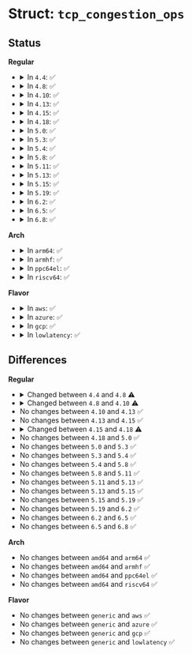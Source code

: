 # Struct: <code>tcp_congestion_ops</code>

## Status
<b>Regular</b>
<ul>
<li>
<details>
<summary>In <code>4.4</code>: ✅</summary>

```c
struct tcp_congestion_ops {
    struct list_head list;
    u32 key;
    u32 flags;
    void (*init)(struct sock *);
    void (*release)(struct sock *);
    u32 (*ssthresh)(struct sock *);
    void (*cong_avoid)(struct sock *, u32, u32);
    void (*set_state)(struct sock *, u8);
    void (*cwnd_event)(struct sock *, enum tcp_ca_event);
    void (*in_ack_event)(struct sock *, u32);
    u32 (*undo_cwnd)(struct sock *);
    void (*pkts_acked)(struct sock *, u32, s32);
    size_t (*get_info)(struct sock *, u32, int *, union tcp_cc_info *);
    char name[16];
    struct module *owner;
};
```
</details>
</li>
<li>
<details>
<summary>In <code>4.8</code>: ✅</summary>

```c
struct tcp_congestion_ops {
    struct list_head list;
    u32 key;
    u32 flags;
    void (*init)(struct sock *);
    void (*release)(struct sock *);
    u32 (*ssthresh)(struct sock *);
    void (*cong_avoid)(struct sock *, u32, u32);
    void (*set_state)(struct sock *, u8);
    void (*cwnd_event)(struct sock *, enum tcp_ca_event);
    void (*in_ack_event)(struct sock *, u32);
    u32 (*undo_cwnd)(struct sock *);
    void (*pkts_acked)(struct sock *, const struct ack_sample *);
    size_t (*get_info)(struct sock *, u32, int *, union tcp_cc_info *);
    char name[16];
    struct module *owner;
};
```
</details>
</li>
<li>
<details>
<summary>In <code>4.10</code>: ✅</summary>

```c
struct tcp_congestion_ops {
    struct list_head list;
    u32 key;
    u32 flags;
    void (*init)(struct sock *);
    void (*release)(struct sock *);
    u32 (*ssthresh)(struct sock *);
    void (*cong_avoid)(struct sock *, u32, u32);
    void (*set_state)(struct sock *, u8);
    void (*cwnd_event)(struct sock *, enum tcp_ca_event);
    void (*in_ack_event)(struct sock *, u32);
    u32 (*undo_cwnd)(struct sock *);
    void (*pkts_acked)(struct sock *, const struct ack_sample *);
    u32 (*tso_segs_goal)(struct sock *);
    u32 (*sndbuf_expand)(struct sock *);
    void (*cong_control)(struct sock *, const struct rate_sample *);
    size_t (*get_info)(struct sock *, u32, int *, union tcp_cc_info *);
    char name[16];
    struct module *owner;
};
```
</details>
</li>
<li>
<details>
<summary>In <code>4.13</code>: ✅</summary>

```c
struct tcp_congestion_ops {
    struct list_head list;
    u32 key;
    u32 flags;
    void (*init)(struct sock *);
    void (*release)(struct sock *);
    u32 (*ssthresh)(struct sock *);
    void (*cong_avoid)(struct sock *, u32, u32);
    void (*set_state)(struct sock *, u8);
    void (*cwnd_event)(struct sock *, enum tcp_ca_event);
    void (*in_ack_event)(struct sock *, u32);
    u32 (*undo_cwnd)(struct sock *);
    void (*pkts_acked)(struct sock *, const struct ack_sample *);
    u32 (*tso_segs_goal)(struct sock *);
    u32 (*sndbuf_expand)(struct sock *);
    void (*cong_control)(struct sock *, const struct rate_sample *);
    size_t (*get_info)(struct sock *, u32, int *, union tcp_cc_info *);
    char name[16];
    struct module *owner;
};
```
</details>
</li>
<li>
<details>
<summary>In <code>4.15</code>: ✅</summary>

```c
struct tcp_congestion_ops {
    struct list_head list;
    u32 key;
    u32 flags;
    void (*init)(struct sock *);
    void (*release)(struct sock *);
    u32 (*ssthresh)(struct sock *);
    void (*cong_avoid)(struct sock *, u32, u32);
    void (*set_state)(struct sock *, u8);
    void (*cwnd_event)(struct sock *, enum tcp_ca_event);
    void (*in_ack_event)(struct sock *, u32);
    u32 (*undo_cwnd)(struct sock *);
    void (*pkts_acked)(struct sock *, const struct ack_sample *);
    u32 (*tso_segs_goal)(struct sock *);
    u32 (*sndbuf_expand)(struct sock *);
    void (*cong_control)(struct sock *, const struct rate_sample *);
    size_t (*get_info)(struct sock *, u32, int *, union tcp_cc_info *);
    char name[16];
    struct module *owner;
};
```
</details>
</li>
<li>
<details>
<summary>In <code>4.18</code>: ✅</summary>

```c
struct tcp_congestion_ops {
    struct list_head list;
    u32 key;
    u32 flags;
    void (*init)(struct sock *);
    void (*release)(struct sock *);
    u32 (*ssthresh)(struct sock *);
    void (*cong_avoid)(struct sock *, u32, u32);
    void (*set_state)(struct sock *, u8);
    void (*cwnd_event)(struct sock *, enum tcp_ca_event);
    void (*in_ack_event)(struct sock *, u32);
    u32 (*undo_cwnd)(struct sock *);
    void (*pkts_acked)(struct sock *, const struct ack_sample *);
    u32 (*min_tso_segs)(struct sock *);
    u32 (*sndbuf_expand)(struct sock *);
    void (*cong_control)(struct sock *, const struct rate_sample *);
    size_t (*get_info)(struct sock *, u32, int *, union tcp_cc_info *);
    char name[16];
    struct module *owner;
};
```
</details>
</li>
<li>
<details>
<summary>In <code>5.0</code>: ✅</summary>

```c
struct tcp_congestion_ops {
    struct list_head list;
    u32 key;
    u32 flags;
    void (*init)(struct sock *);
    void (*release)(struct sock *);
    u32 (*ssthresh)(struct sock *);
    void (*cong_avoid)(struct sock *, u32, u32);
    void (*set_state)(struct sock *, u8);
    void (*cwnd_event)(struct sock *, enum tcp_ca_event);
    void (*in_ack_event)(struct sock *, u32);
    u32 (*undo_cwnd)(struct sock *);
    void (*pkts_acked)(struct sock *, const struct ack_sample *);
    u32 (*min_tso_segs)(struct sock *);
    u32 (*sndbuf_expand)(struct sock *);
    void (*cong_control)(struct sock *, const struct rate_sample *);
    size_t (*get_info)(struct sock *, u32, int *, union tcp_cc_info *);
    char name[16];
    struct module *owner;
};
```
</details>
</li>
<li>
<details>
<summary>In <code>5.3</code>: ✅</summary>

```c
struct tcp_congestion_ops {
    struct list_head list;
    u32 key;
    u32 flags;
    void (*init)(struct sock *);
    void (*release)(struct sock *);
    u32 (*ssthresh)(struct sock *);
    void (*cong_avoid)(struct sock *, u32, u32);
    void (*set_state)(struct sock *, u8);
    void (*cwnd_event)(struct sock *, enum tcp_ca_event);
    void (*in_ack_event)(struct sock *, u32);
    u32 (*undo_cwnd)(struct sock *);
    void (*pkts_acked)(struct sock *, const struct ack_sample *);
    u32 (*min_tso_segs)(struct sock *);
    u32 (*sndbuf_expand)(struct sock *);
    void (*cong_control)(struct sock *, const struct rate_sample *);
    size_t (*get_info)(struct sock *, u32, int *, union tcp_cc_info *);
    char name[16];
    struct module *owner;
};
```
</details>
</li>
<li>
<details>
<summary>In <code>5.4</code>: ✅</summary>

```c
struct tcp_congestion_ops {
    struct list_head list;
    u32 key;
    u32 flags;
    void (*init)(struct sock *);
    void (*release)(struct sock *);
    u32 (*ssthresh)(struct sock *);
    void (*cong_avoid)(struct sock *, u32, u32);
    void (*set_state)(struct sock *, u8);
    void (*cwnd_event)(struct sock *, enum tcp_ca_event);
    void (*in_ack_event)(struct sock *, u32);
    u32 (*undo_cwnd)(struct sock *);
    void (*pkts_acked)(struct sock *, const struct ack_sample *);
    u32 (*min_tso_segs)(struct sock *);
    u32 (*sndbuf_expand)(struct sock *);
    void (*cong_control)(struct sock *, const struct rate_sample *);
    size_t (*get_info)(struct sock *, u32, int *, union tcp_cc_info *);
    char name[16];
    struct module *owner;
};
```
</details>
</li>
<li>
<details>
<summary>In <code>5.8</code>: ✅</summary>

```c
struct tcp_congestion_ops {
    struct list_head list;
    u32 key;
    u32 flags;
    void (*init)(struct sock *);
    void (*release)(struct sock *);
    u32 (*ssthresh)(struct sock *);
    void (*cong_avoid)(struct sock *, u32, u32);
    void (*set_state)(struct sock *, u8);
    void (*cwnd_event)(struct sock *, enum tcp_ca_event);
    void (*in_ack_event)(struct sock *, u32);
    u32 (*undo_cwnd)(struct sock *);
    void (*pkts_acked)(struct sock *, const struct ack_sample *);
    u32 (*min_tso_segs)(struct sock *);
    u32 (*sndbuf_expand)(struct sock *);
    void (*cong_control)(struct sock *, const struct rate_sample *);
    size_t (*get_info)(struct sock *, u32, int *, union tcp_cc_info *);
    char name[16];
    struct module *owner;
};
```
</details>
</li>
<li>
<details>
<summary>In <code>5.11</code>: ✅</summary>

```c
struct tcp_congestion_ops {
    struct list_head list;
    u32 key;
    u32 flags;
    void (*init)(struct sock *);
    void (*release)(struct sock *);
    u32 (*ssthresh)(struct sock *);
    void (*cong_avoid)(struct sock *, u32, u32);
    void (*set_state)(struct sock *, u8);
    void (*cwnd_event)(struct sock *, enum tcp_ca_event);
    void (*in_ack_event)(struct sock *, u32);
    u32 (*undo_cwnd)(struct sock *);
    void (*pkts_acked)(struct sock *, const struct ack_sample *);
    u32 (*min_tso_segs)(struct sock *);
    u32 (*sndbuf_expand)(struct sock *);
    void (*cong_control)(struct sock *, const struct rate_sample *);
    size_t (*get_info)(struct sock *, u32, int *, union tcp_cc_info *);
    char name[16];
    struct module *owner;
};
```
</details>
</li>
<li>
<details>
<summary>In <code>5.13</code>: ✅</summary>

```c
struct tcp_congestion_ops {
    u32 (*ssthresh)(struct sock *);
    void (*cong_avoid)(struct sock *, u32, u32);
    void (*set_state)(struct sock *, u8);
    void (*cwnd_event)(struct sock *, enum tcp_ca_event);
    void (*in_ack_event)(struct sock *, u32);
    void (*pkts_acked)(struct sock *, const struct ack_sample *);
    u32 (*min_tso_segs)(struct sock *);
    void (*cong_control)(struct sock *, const struct rate_sample *);
    u32 (*undo_cwnd)(struct sock *);
    u32 (*sndbuf_expand)(struct sock *);
    size_t (*get_info)(struct sock *, u32, int *, union tcp_cc_info *);
    char name[16];
    struct module *owner;
    struct list_head list;
    u32 key;
    u32 flags;
    void (*init)(struct sock *);
    void (*release)(struct sock *);
};
```
</details>
</li>
<li>
<details>
<summary>In <code>5.15</code>: ✅</summary>

```c
struct tcp_congestion_ops {
    u32 (*ssthresh)(struct sock *);
    void (*cong_avoid)(struct sock *, u32, u32);
    void (*set_state)(struct sock *, u8);
    void (*cwnd_event)(struct sock *, enum tcp_ca_event);
    void (*in_ack_event)(struct sock *, u32);
    void (*pkts_acked)(struct sock *, const struct ack_sample *);
    u32 (*min_tso_segs)(struct sock *);
    void (*cong_control)(struct sock *, const struct rate_sample *);
    u32 (*undo_cwnd)(struct sock *);
    u32 (*sndbuf_expand)(struct sock *);
    size_t (*get_info)(struct sock *, u32, int *, union tcp_cc_info *);
    char name[16];
    struct module *owner;
    struct list_head list;
    u32 key;
    u32 flags;
    void (*init)(struct sock *);
    void (*release)(struct sock *);
};
```
</details>
</li>
<li>
<details>
<summary>In <code>5.19</code>: ✅</summary>

```c
struct tcp_congestion_ops {
    u32 (*ssthresh)(struct sock *);
    void (*cong_avoid)(struct sock *, u32, u32);
    void (*set_state)(struct sock *, u8);
    void (*cwnd_event)(struct sock *, enum tcp_ca_event);
    void (*in_ack_event)(struct sock *, u32);
    void (*pkts_acked)(struct sock *, const struct ack_sample *);
    u32 (*min_tso_segs)(struct sock *);
    void (*cong_control)(struct sock *, const struct rate_sample *);
    u32 (*undo_cwnd)(struct sock *);
    u32 (*sndbuf_expand)(struct sock *);
    size_t (*get_info)(struct sock *, u32, int *, union tcp_cc_info *);
    char name[16];
    struct module *owner;
    struct list_head list;
    u32 key;
    u32 flags;
    void (*init)(struct sock *);
    void (*release)(struct sock *);
};
```
</details>
</li>
<li>
<details>
<summary>In <code>6.2</code>: ✅</summary>

```c
struct tcp_congestion_ops {
    u32 (*ssthresh)(struct sock *);
    void (*cong_avoid)(struct sock *, u32, u32);
    void (*set_state)(struct sock *, u8);
    void (*cwnd_event)(struct sock *, enum tcp_ca_event);
    void (*in_ack_event)(struct sock *, u32);
    void (*pkts_acked)(struct sock *, const struct ack_sample *);
    u32 (*min_tso_segs)(struct sock *);
    void (*cong_control)(struct sock *, const struct rate_sample *);
    u32 (*undo_cwnd)(struct sock *);
    u32 (*sndbuf_expand)(struct sock *);
    size_t (*get_info)(struct sock *, u32, int *, union tcp_cc_info *);
    char name[16];
    struct module *owner;
    struct list_head list;
    u32 key;
    u32 flags;
    void (*init)(struct sock *);
    void (*release)(struct sock *);
};
```
</details>
</li>
<li>
<details>
<summary>In <code>6.5</code>: ✅</summary>

```c
struct tcp_congestion_ops {
    u32 (*ssthresh)(struct sock *);
    void (*cong_avoid)(struct sock *, u32, u32);
    void (*set_state)(struct sock *, u8);
    void (*cwnd_event)(struct sock *, enum tcp_ca_event);
    void (*in_ack_event)(struct sock *, u32);
    void (*pkts_acked)(struct sock *, const struct ack_sample *);
    u32 (*min_tso_segs)(struct sock *);
    void (*cong_control)(struct sock *, const struct rate_sample *);
    u32 (*undo_cwnd)(struct sock *);
    u32 (*sndbuf_expand)(struct sock *);
    size_t (*get_info)(struct sock *, u32, int *, union tcp_cc_info *);
    char name[16];
    struct module *owner;
    struct list_head list;
    u32 key;
    u32 flags;
    void (*init)(struct sock *);
    void (*release)(struct sock *);
};
```
</details>
</li>
<li>
<details>
<summary>In <code>6.8</code>: ✅</summary>

```c
struct tcp_congestion_ops {
    u32 (*ssthresh)(struct sock *);
    void (*cong_avoid)(struct sock *, u32, u32);
    void (*set_state)(struct sock *, u8);
    void (*cwnd_event)(struct sock *, enum tcp_ca_event);
    void (*in_ack_event)(struct sock *, u32);
    void (*pkts_acked)(struct sock *, const struct ack_sample *);
    u32 (*min_tso_segs)(struct sock *);
    void (*cong_control)(struct sock *, const struct rate_sample *);
    u32 (*undo_cwnd)(struct sock *);
    u32 (*sndbuf_expand)(struct sock *);
    size_t (*get_info)(struct sock *, u32, int *, union tcp_cc_info *);
    char name[16];
    struct module *owner;
    struct list_head list;
    u32 key;
    u32 flags;
    void (*init)(struct sock *);
    void (*release)(struct sock *);
};
```
</details>
</li>
</ul>
<b>Arch</b>
<ul>
<li>
<details>
<summary>In <code>arm64</code>: ✅</summary>

```c
struct tcp_congestion_ops {
    struct list_head list;
    u32 key;
    u32 flags;
    void (*init)(struct sock *);
    void (*release)(struct sock *);
    u32 (*ssthresh)(struct sock *);
    void (*cong_avoid)(struct sock *, u32, u32);
    void (*set_state)(struct sock *, u8);
    void (*cwnd_event)(struct sock *, enum tcp_ca_event);
    void (*in_ack_event)(struct sock *, u32);
    u32 (*undo_cwnd)(struct sock *);
    void (*pkts_acked)(struct sock *, const struct ack_sample *);
    u32 (*min_tso_segs)(struct sock *);
    u32 (*sndbuf_expand)(struct sock *);
    void (*cong_control)(struct sock *, const struct rate_sample *);
    size_t (*get_info)(struct sock *, u32, int *, union tcp_cc_info *);
    char name[16];
    struct module *owner;
};
```
</details>
</li>
<li>
<details>
<summary>In <code>armhf</code>: ✅</summary>

```c
struct tcp_congestion_ops {
    struct list_head list;
    u32 key;
    u32 flags;
    void (*init)(struct sock *);
    void (*release)(struct sock *);
    u32 (*ssthresh)(struct sock *);
    void (*cong_avoid)(struct sock *, u32, u32);
    void (*set_state)(struct sock *, u8);
    void (*cwnd_event)(struct sock *, enum tcp_ca_event);
    void (*in_ack_event)(struct sock *, u32);
    u32 (*undo_cwnd)(struct sock *);
    void (*pkts_acked)(struct sock *, const struct ack_sample *);
    u32 (*min_tso_segs)(struct sock *);
    u32 (*sndbuf_expand)(struct sock *);
    void (*cong_control)(struct sock *, const struct rate_sample *);
    size_t (*get_info)(struct sock *, u32, int *, union tcp_cc_info *);
    char name[16];
    struct module *owner;
};
```
</details>
</li>
<li>
<details>
<summary>In <code>ppc64el</code>: ✅</summary>

```c
struct tcp_congestion_ops {
    struct list_head list;
    u32 key;
    u32 flags;
    void (*init)(struct sock *);
    void (*release)(struct sock *);
    u32 (*ssthresh)(struct sock *);
    void (*cong_avoid)(struct sock *, u32, u32);
    void (*set_state)(struct sock *, u8);
    void (*cwnd_event)(struct sock *, enum tcp_ca_event);
    void (*in_ack_event)(struct sock *, u32);
    u32 (*undo_cwnd)(struct sock *);
    void (*pkts_acked)(struct sock *, const struct ack_sample *);
    u32 (*min_tso_segs)(struct sock *);
    u32 (*sndbuf_expand)(struct sock *);
    void (*cong_control)(struct sock *, const struct rate_sample *);
    size_t (*get_info)(struct sock *, u32, int *, union tcp_cc_info *);
    char name[16];
    struct module *owner;
};
```
</details>
</li>
<li>
<details>
<summary>In <code>riscv64</code>: ✅</summary>

```c
struct tcp_congestion_ops {
    struct list_head list;
    u32 key;
    u32 flags;
    void (*init)(struct sock *);
    void (*release)(struct sock *);
    u32 (*ssthresh)(struct sock *);
    void (*cong_avoid)(struct sock *, u32, u32);
    void (*set_state)(struct sock *, u8);
    void (*cwnd_event)(struct sock *, enum tcp_ca_event);
    void (*in_ack_event)(struct sock *, u32);
    u32 (*undo_cwnd)(struct sock *);
    void (*pkts_acked)(struct sock *, const struct ack_sample *);
    u32 (*min_tso_segs)(struct sock *);
    u32 (*sndbuf_expand)(struct sock *);
    void (*cong_control)(struct sock *, const struct rate_sample *);
    size_t (*get_info)(struct sock *, u32, int *, union tcp_cc_info *);
    char name[16];
    struct module *owner;
};
```
</details>
</li>
</ul>
<b>Flavor</b>
<ul>
<li>
<details>
<summary>In <code>aws</code>: ✅</summary>

```c
struct tcp_congestion_ops {
    struct list_head list;
    u32 key;
    u32 flags;
    void (*init)(struct sock *);
    void (*release)(struct sock *);
    u32 (*ssthresh)(struct sock *);
    void (*cong_avoid)(struct sock *, u32, u32);
    void (*set_state)(struct sock *, u8);
    void (*cwnd_event)(struct sock *, enum tcp_ca_event);
    void (*in_ack_event)(struct sock *, u32);
    u32 (*undo_cwnd)(struct sock *);
    void (*pkts_acked)(struct sock *, const struct ack_sample *);
    u32 (*min_tso_segs)(struct sock *);
    u32 (*sndbuf_expand)(struct sock *);
    void (*cong_control)(struct sock *, const struct rate_sample *);
    size_t (*get_info)(struct sock *, u32, int *, union tcp_cc_info *);
    char name[16];
    struct module *owner;
};
```
</details>
</li>
<li>
<details>
<summary>In <code>azure</code>: ✅</summary>

```c
struct tcp_congestion_ops {
    struct list_head list;
    u32 key;
    u32 flags;
    void (*init)(struct sock *);
    void (*release)(struct sock *);
    u32 (*ssthresh)(struct sock *);
    void (*cong_avoid)(struct sock *, u32, u32);
    void (*set_state)(struct sock *, u8);
    void (*cwnd_event)(struct sock *, enum tcp_ca_event);
    void (*in_ack_event)(struct sock *, u32);
    u32 (*undo_cwnd)(struct sock *);
    void (*pkts_acked)(struct sock *, const struct ack_sample *);
    u32 (*min_tso_segs)(struct sock *);
    u32 (*sndbuf_expand)(struct sock *);
    void (*cong_control)(struct sock *, const struct rate_sample *);
    size_t (*get_info)(struct sock *, u32, int *, union tcp_cc_info *);
    char name[16];
    struct module *owner;
};
```
</details>
</li>
<li>
<details>
<summary>In <code>gcp</code>: ✅</summary>

```c
struct tcp_congestion_ops {
    struct list_head list;
    u32 key;
    u32 flags;
    void (*init)(struct sock *);
    void (*release)(struct sock *);
    u32 (*ssthresh)(struct sock *);
    void (*cong_avoid)(struct sock *, u32, u32);
    void (*set_state)(struct sock *, u8);
    void (*cwnd_event)(struct sock *, enum tcp_ca_event);
    void (*in_ack_event)(struct sock *, u32);
    u32 (*undo_cwnd)(struct sock *);
    void (*pkts_acked)(struct sock *, const struct ack_sample *);
    u32 (*min_tso_segs)(struct sock *);
    u32 (*sndbuf_expand)(struct sock *);
    void (*cong_control)(struct sock *, const struct rate_sample *);
    size_t (*get_info)(struct sock *, u32, int *, union tcp_cc_info *);
    char name[16];
    struct module *owner;
};
```
</details>
</li>
<li>
<details>
<summary>In <code>lowlatency</code>: ✅</summary>

```c
struct tcp_congestion_ops {
    struct list_head list;
    u32 key;
    u32 flags;
    void (*init)(struct sock *);
    void (*release)(struct sock *);
    u32 (*ssthresh)(struct sock *);
    void (*cong_avoid)(struct sock *, u32, u32);
    void (*set_state)(struct sock *, u8);
    void (*cwnd_event)(struct sock *, enum tcp_ca_event);
    void (*in_ack_event)(struct sock *, u32);
    u32 (*undo_cwnd)(struct sock *);
    void (*pkts_acked)(struct sock *, const struct ack_sample *);
    u32 (*min_tso_segs)(struct sock *);
    u32 (*sndbuf_expand)(struct sock *);
    void (*cong_control)(struct sock *, const struct rate_sample *);
    size_t (*get_info)(struct sock *, u32, int *, union tcp_cc_info *);
    char name[16];
    struct module *owner;
};
```
</details>
</li>
</ul>

## Differences
<b>Regular</b>
<ul>
<li>
<details>
<summary>Changed between <code>4.4</code> and <code>4.8</code> ⚠️</summary>
<ul>
<li>
<b>Field type changed. </b>
<code>void (*pkts_acked)(struct sock *, u32, s32)</code> ➡️ <code>void (*pkts_acked)(struct sock *, const struct ack_sample *)</code>
</li>
</ul>
</details>
</li>
<li>
<details>
<summary>Changed between <code>4.8</code> and <code>4.10</code> ⚠️</summary>
<ul>
<li>
<b>Field added. </b>
<code>u32 (*tso_segs_goal)(struct sock *)</code>
</li>
<li>
<b>Field added. </b>
<code>u32 (*sndbuf_expand)(struct sock *)</code>
</li>
<li>
<b>Field added. </b>
<code>void (*cong_control)(struct sock *, const struct rate_sample *)</code>
</li>
</ul>
</details>
</li>
<li>
No changes between <code>4.10</code> and <code>4.13</code> ✅
</li>
<li>
No changes between <code>4.13</code> and <code>4.15</code> ✅
</li>
<li>
<details>
<summary>Changed between <code>4.15</code> and <code>4.18</code> ⚠️</summary>
<ul>
<li>
<b>Field added. </b>
<code>u32 (*min_tso_segs)(struct sock *)</code>
</li>
<li>
<b>Field removed. </b>
<code>u32 (*tso_segs_goal)(struct sock *)</code>
</li>
</ul>
</details>
</li>
<li>
No changes between <code>4.18</code> and <code>5.0</code> ✅
</li>
<li>
No changes between <code>5.0</code> and <code>5.3</code> ✅
</li>
<li>
No changes between <code>5.3</code> and <code>5.4</code> ✅
</li>
<li>
No changes between <code>5.4</code> and <code>5.8</code> ✅
</li>
<li>
No changes between <code>5.8</code> and <code>5.11</code> ✅
</li>
<li>
No changes between <code>5.11</code> and <code>5.13</code> ✅
</li>
<li>
No changes between <code>5.13</code> and <code>5.15</code> ✅
</li>
<li>
No changes between <code>5.15</code> and <code>5.19</code> ✅
</li>
<li>
No changes between <code>5.19</code> and <code>6.2</code> ✅
</li>
<li>
No changes between <code>6.2</code> and <code>6.5</code> ✅
</li>
<li>
No changes between <code>6.5</code> and <code>6.8</code> ✅
</li>
</ul>
<b>Arch</b>
<ul>
<li>
No changes between <code>amd64</code> and <code>arm64</code> ✅
</li>
<li>
No changes between <code>amd64</code> and <code>armhf</code> ✅
</li>
<li>
No changes between <code>amd64</code> and <code>ppc64el</code> ✅
</li>
<li>
No changes between <code>amd64</code> and <code>riscv64</code> ✅
</li>
</ul>
<b>Flavor</b>
<ul>
<li>
No changes between <code>generic</code> and <code>aws</code> ✅
</li>
<li>
No changes between <code>generic</code> and <code>azure</code> ✅
</li>
<li>
No changes between <code>generic</code> and <code>gcp</code> ✅
</li>
<li>
No changes between <code>generic</code> and <code>lowlatency</code> ✅
</li>
</ul>
